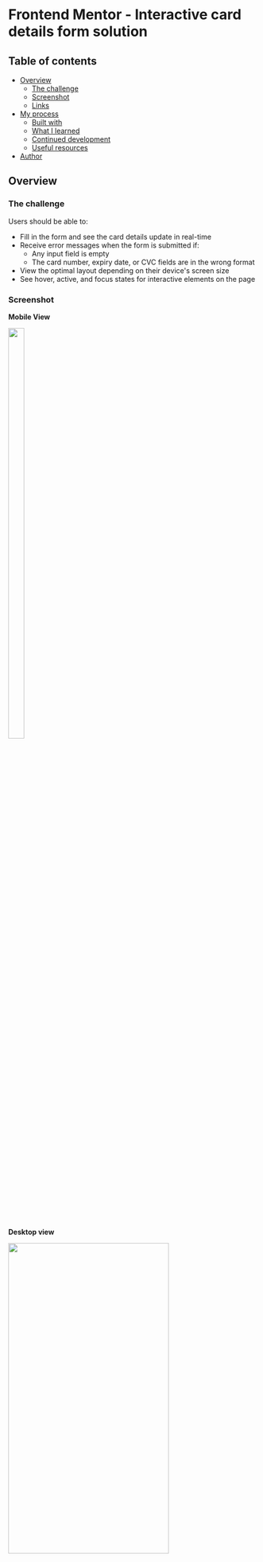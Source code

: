 # Frontend Mentor - Interactive card details form solution

## Table of contents

- [Overview](#overview)
  - [The challenge](#the-challenge)
  - [Screenshot](#screenshot)
  - [Links](#links)
- [My process](#my-process)
  - [Built with](#built-with)
  - [What I learned](#what-i-learned)
  - [Continued development](#continued-development)
  - [Useful resources](#useful-resources)
- [Author](#author)

## Overview

### The challenge

Users should be able to:

- Fill in the form and see the card details update in real-time
- Receive error messages when the form is submitted if:
  - Any input field is empty
  - The card number, expiry date, or CVC fields are in the wrong format
- View the optimal layout depending on their device's screen size
- See hover, active, and focus states for interactive elements on the page

### Screenshot

**Mobile View**

  <img src="https://user-images.githubusercontent.com/27636896/215310458-85586642-9489-4534-864e-b242159b365e.png" width="25%" height="46%" />
  
  
**Desktop view**

  <img src="https://user-images.githubusercontent.com/27636896/215310755-d071d9c9-caaa-4baf-8c17-99e1207b364a.png" width="80%" height="40%" />


### Links

- Solution URL: [solution](https://www.frontendmentor.io/solutions/responsive-credit-card-form-using-react-and-mui5-coNM3ajOPU)
- Live Site URL: [live](https://evomatic.github.io/Interactive-card-details-form/)

## My process

### Built with

- MUI 5 React component library
- CSS
- Flexbox
- CSS Grid
- Mobile-first workflow
- [React](https://reactjs.org/) - JS library
- [MUI 5 React component library](https://mui.com/) - design system

### What I learned

### planning:

Planning a project is probably one of the most important steps. I often found myself wanting to dive right into coding before having any real idea of what I wanted to accomplish. But holding myself back coming up with an approach to build this project was key. Was it perfect planning? Definitely not, but some planning is better than none. Working with breakpoints was tricky at times, as there are so many screen sizes to consider. But I learned that it is better to go with general sizes than trying to adjust the CSS for each screen-size. There are just too many of them. With that in mind, I decided to follow the [Bootstrap](https://getbootstrap.com/docs/5.0/layout/breakpoints/) breakpoints, as this would give me a foundation to build the responsiveness of my app on.

### priorities:

This kind of ties in with planning, but prioritising what or how to code first was difficult. Since I went with a mobile first approach for the design, I decided to do all the styling before the functionality. Which caught me off guard at times since I often had to refactor CSS when I got to the JavaScript part. It may be better to work on the layout and functionality of the app first, then finish off with styling.

### form validation:

Instead of using a library, I wanted to implement my own validation strategies for practice and to better understand why form validation is important.

### Continued development

I would like to come back to this project and implement a simple backend that stores the submitted data.
I would also like to iterate on the responsiveness of the app as I believe it could be a lot better.

### Useful resources

- [react-folder-structure](https://github.com/WebDevSimplified/react-folder-structure) - This repo was a great example and gave me some ideas of how to structure the folders in my project.

- [Kevin Powell](https://www.youtube.com/@KevinPowell) - Kevin Powell's videos are a great resource for anything CSS related!

- [css tricks](https://css-tricks.com/snippets/css/a-guide-to-flexbox/) - Great article on using flexbox.

## Author

- Frontend Mentor - [@Evomatic](https://www.frontendmentor.io/profile/Evomatic)
- LinkedIn - [Evan Trujillo](https://www.linkedin.com/in/evantrujillo/)
